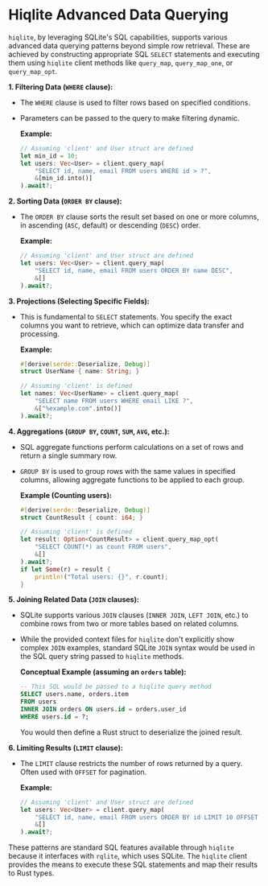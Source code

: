 # Hiqlite Advanced Data Querying

`hiqlite`, by leveraging SQLite's SQL capabilities, supports various advanced data querying patterns beyond simple row retrieval. These are achieved by constructing appropriate SQL `SELECT` statements and executing them using `hiqlite` client methods like `query_map`, `query_map_one`, or `query_map_opt`.

**1. Filtering Data (`WHERE` clause):**

*   The `WHERE` clause is used to filter rows based on specified conditions.
*   Parameters can be passed to the query to make filtering dynamic.

    **Example:**
    ```rust
    // Assuming 'client' and User struct are defined
    let min_id = 10;
    let users: Vec<User> = client.query_map(
        "SELECT id, name, email FROM users WHERE id > ?",
        &[min_id.into()]
    ).await?;
    ```

**2. Sorting Data (`ORDER BY` clause):**

*   The `ORDER BY` clause sorts the result set based on one or more columns, in ascending (`ASC`, default) or descending (`DESC`) order.

    **Example:**
    ```rust
    // Assuming 'client' and User struct are defined
    let users: Vec<User> = client.query_map(
        "SELECT id, name, email FROM users ORDER BY name DESC",
        &[]
    ).await?;
    ```

**3. Projections (Selecting Specific Fields):**

*   This is fundamental to `SELECT` statements. You specify the exact columns you want to retrieve, which can optimize data transfer and processing.

    **Example:**
    ```rust
    #[derive(serde::Deserialize, Debug)]
    struct UserName { name: String; }

    // Assuming 'client' is defined
    let names: Vec<UserName> = client.query_map(
        "SELECT name FROM users WHERE email LIKE ?",
        &["%example.com".into()]
    ).await?;
    ```

**4. Aggregations (`GROUP BY`, `COUNT`, `SUM`, `AVG`, etc.):**

*   SQL aggregate functions perform calculations on a set of rows and return a single summary row.
*   `GROUP BY` is used to group rows with the same values in specified columns, allowing aggregate functions to be applied to each group.

    **Example (Counting users):**
    ```rust
    #[derive(serde::Deserialize, Debug)]
    struct CountResult { count: i64; }

    // Assuming 'client' is defined
    let result: Option<CountResult> = client.query_map_opt(
        "SELECT COUNT(*) as count FROM users",
        &[]
    ).await?;
    if let Some(r) = result {
        println!("Total users: {}", r.count);
    }
    ```

**5. Joining Related Data (`JOIN` clauses):**

*   SQLite supports various `JOIN` clauses (`INNER JOIN`, `LEFT JOIN`, etc.) to combine rows from two or more tables based on related columns.
*   While the provided context files for `hiqlite` don't explicitly show complex `JOIN` examples, standard SQLite `JOIN` syntax would be used in the SQL query string passed to `hiqlite` methods.

    **Conceptual Example (assuming an `orders` table):**
    ```sql
    -- This SQL would be passed to a hiqlite query method
    SELECT users.name, orders.item
    FROM users
    INNER JOIN orders ON users.id = orders.user_id
    WHERE users.id = ?;
    ```
    You would then define a Rust struct to deserialize the joined result.

**6. Limiting Results (`LIMIT` clause):**

*   The `LIMIT` clause restricts the number of rows returned by a query. Often used with `OFFSET` for pagination.

    **Example:**
    ```rust
    // Assuming 'client' and User struct are defined
    let users: Vec<User> = client.query_map(
        "SELECT id, name, email FROM users ORDER BY id LIMIT 10 OFFSET 20", // Get 10 users, skipping the first 20
        &[]
    ).await?;
    ```

These patterns are standard SQL features available through `hiqlite` because it interfaces with `rqlite`, which uses SQLite. The `hiqlite` client provides the means to execute these SQL statements and map their results to Rust types.